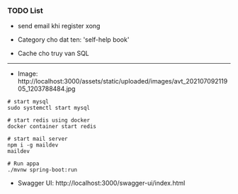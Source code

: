 ### TODO List
* send email khi register xong
* Category cho dat ten: 'self-help book'

* Cache cho truy van SQL
---

* Image: http://localhost:3000/assets/static/uploaded/images/avt_20210709211905_1203788484.jpg

```zhs
# start mysql
sudo systemctl start mysql

# start redis using docker
docker container start redis

# start mail server
npm i -g maildev
maildev

# Run appa
./mvnw spring-boot:run
```

* Swagger UI: http://localhost:3000/swagger-ui/index.html